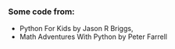 ### Some code from:<br>
- Python For Kids by Jason R Briggs,<br>
- Math Adventures With Python by Peter Farrell 
